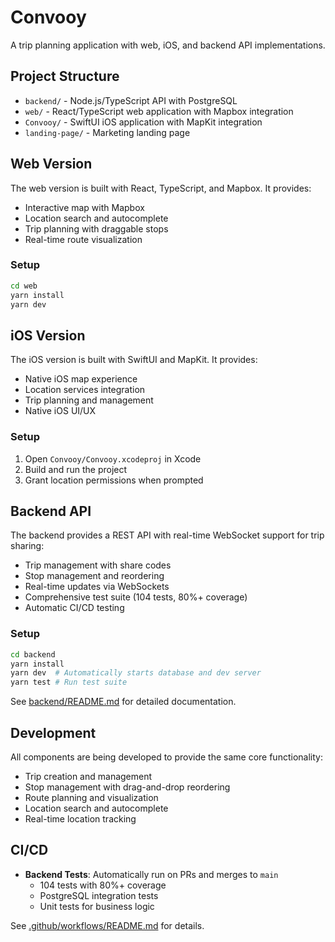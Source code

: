 # Convooy

A trip planning application with web, iOS, and backend API implementations.

## Project Structure

- `backend/` - Node.js/TypeScript API with PostgreSQL
- `web/` - React/TypeScript web application with Mapbox integration
- `Convooy/` - SwiftUI iOS application with MapKit integration
- `landing-page/` - Marketing landing page

## Web Version

The web version is built with React, TypeScript, and Mapbox. It provides:

- Interactive map with Mapbox
- Location search and autocomplete
- Trip planning with draggable stops
- Real-time route visualization

### Setup

```bash
cd web
yarn install
yarn dev
```

## iOS Version

The iOS version is built with SwiftUI and MapKit. It provides:

- Native iOS map experience
- Location services integration
- Trip planning and management
- Native iOS UI/UX

### Setup

1. Open `Convooy/Convooy.xcodeproj` in Xcode
2. Build and run the project
3. Grant location permissions when prompted

## Backend API

The backend provides a REST API with real-time WebSocket support for trip sharing:

- Trip management with share codes
- Stop management and reordering
- Real-time updates via WebSockets
- Comprehensive test suite (104 tests, 80%+ coverage)
- Automatic CI/CD testing

### Setup

```bash
cd backend
yarn install
yarn dev  # Automatically starts database and dev server
yarn test # Run test suite
```

See [backend/README.md](backend/README.md) for detailed documentation.

## Development

All components are being developed to provide the same core functionality:

- Trip creation and management
- Stop management with drag-and-drop reordering
- Route planning and visualization
- Location search and autocomplete
- Real-time location tracking

## CI/CD

- **Backend Tests**: Automatically run on PRs and merges to `main`
  - 104 tests with 80%+ coverage
  - PostgreSQL integration tests
  - Unit tests for business logic
  
See [.github/workflows/README.md](.github/workflows/README.md) for details. 